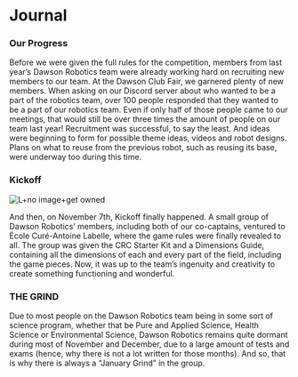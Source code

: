 <h1>Journal</h1>

<h3> Our Progress </h3>

<p> Before we were given the full rules for the competition, members from last year’s 
Dawson Robotics team were already working hard on recruiting new members to our team. At the Dawson Club Fair, we garnered plenty of new members. When asking on our Discord server about who wanted to be a part of the robotics team, over 100 people responded that they wanted to be a part of our robotics team. Even if only half of those people came to our meetings, that would still be over three times the amount of people on our team last year! Recruitment was successful, to say the least. And ideas were beginning to form for possible theme ideas, videos and robot designs. Plans on what to reuse from the previous robot, such as reusing its base, were underway too during this time. </p>

<h3> Kickoff </h3>

![L+no image+get owned](../assets/images/IMG_8369.jpg "Trevoir")


<p> And then, on November 7th, Kickoff finally happened. A small group of Dawson Robotics’ members, including both of our co-captains, ventured to École Curé-Antoine Labelle, where the game rules were finally revealed to all. The group was given the CRC Starter Kit and a Dimensions Guide, containing all the dimensions of each and every part of the field, including the game pieces. Now, it was up to the team’s ingenuity and creativity to create something functioning and wonderful. </p>


<h3> THE GRIND </h3>
Due to most people on the Dawson Robotics team being in some sort of science program, whether that be Pure and Applied Science, Health Science or Environmental Science, Dawson Robotics remains quite dormant during most of November and December, due to a large amount of tests and exams (hence, why there is not a lot written for those months). And so, that is why there is always a “January Grind” in the group.


